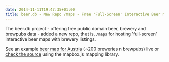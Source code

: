 ```yaml
---
date: 2014-11-11T19:47:35+01:00
title: beer.db - New Repo /maps - Free 'Full-Screen' Interactive Beer Maps w/ Brewery Listings
---
```


The beer.db project - offering free public domain beer, brewery and brewpubs data - added a new repo, that is, `/maps` 
for hosting 'full-screen' interactive beer maps with brewery listings.

See an example [beer map for Austria](http://openbeer.github.io/maps/at) (~200 breweries n brewpubs)
live or [check the source](https://github.com/openbeer/maps) using the mapbox.js mapping library.

